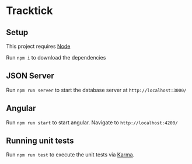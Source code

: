 # Tracktick

## Setup

This project requires [Node](https://nodejs.org/en/download/)

Run `npm i` to download the dependencies

## JSON Server

Run `npm run server` to start the database server at `http://localhost:3000/`

## Angular

Run `npm run start` to start angular. Navigate to `http://localhost:4200/`

## Running unit tests

Run `npm run test` to execute the unit tests via [Karma](https://karma-runner.github.io).
